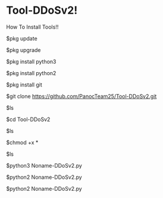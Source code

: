 # Tool-DDoSv2!
How To Install Tools!!

$pkg update

$pkg upgrade

$pkg install python3

$pkg install python2

$pkg install git

$git clone https://github.com/PanocTeam25/Tool-DDoSv2.git

$ls

$cd Tool-DDoSv2

$ls

$chmod +x *

$ls

$python3 Noname-DDoSv2.py

$python2 Noname-DDoSv2.py

$python2 Noname-DDoSv2.py
